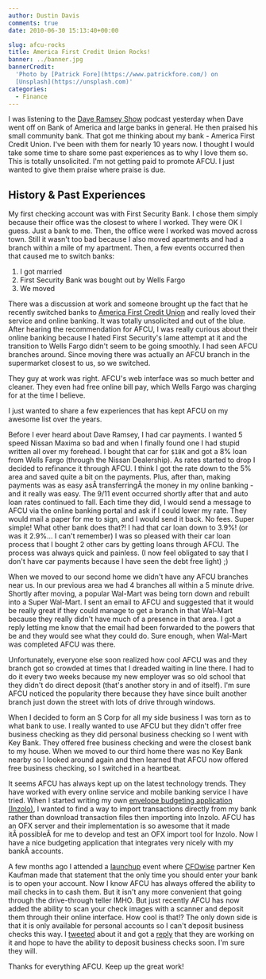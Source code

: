 ```yaml
---
author: Dustin Davis
comments: true
date: 2010-06-30 15:13:40+00:00

slug: afcu-rocks
title: America First Credit Union Rocks!
banner: ../banner.jpg
bannerCredit:
  'Photo by [Patrick Fore](https://www.patrickfore.com/) on
  [Unsplash](https://unsplash.com)'
categories:
  - Finance
---
```


I was listening to the [Dave Ramsey Show](http://www.daveramsey.com/radio/home/)
podcast yesterday when Dave went off on Bank of America and large banks in
general. He then praised his small community bank. That got me thinking about my
bank - America First Credit Union. I've been with them for nearly 10 years now.
I thought I would take some time to share some past experiences as to why I love
them so. This is totally unsolicited. I'm not getting paid to promote AFCU. I
just wanted to give them praise where praise is due.

## History & Past Experiences

My first checking account was with First Security Bank. I chose them simply
because their office was the closest to where I worked. They were OK I guess.
Just a bank to me. Then, the office were I worked was moved across town. Still
it wasn't too bad because I also moved apartments and had a branch within a mile
of my apartment. Then, a few events occurred then that caused me to switch
banks:

1. I got married
2. First Security Bank was bought out by Wells Fargo
3. We moved

There was a discussion at work and someone brought up the fact that he recently
switched banks to [America First Credit Union](https://www.americafirst.com/)
and really loved their service and online banking. It was totally unsolicited
and out of the blue. After hearing the recommendation for AFCU, I was really
curious about their online banking because I hated First Security's lame attempt
at it and the transition to Wells Fargo didn't seem to be going smoothly. I had
seen AFCU branches around. Since moving there was actually an AFCU branch in the
supermarket closest to us, so we switched.

They guy at work was right. AFCU's web interface was so much better and cleaner.
They even had free online bill pay, which Wells Fargo was charging for at the
time I believe.

I just wanted to share a few experiences that has kept AFCU on my awesome list
over the years.

Before I ever heard about Dave Ramsey, I had car payments. I wanted 5 speed
Nissan Maxima so bad and when I finally found one I had stupid written all over
my forehead. I bought that car for `$18K` and got a 8% loan from Wells Fargo
(through the Nissan Dealership). As rates started to drop I decided to refinance
it through AFCU. I think I got the rate down to the 5% area and saved quite a
bit on the payments. Plus, after than, making payments was as easy
asÂ transferringÂ the money in my online banking - and it really was easy. The
9/11 event occurred shortly after that and auto loan rates continued to fall.
Each time they did, I would send a message to AFCU via the online banking portal
and ask if I could lower my rate. They would mail a paper for me to sign, and I
would send it back. No fees. Super simple! What other bank does that?! I had
that car loan down to 3.9%! (or was it 2.9%... I can't remember) I was so
pleased with their car loan process that I bought 2 other cars by getting loans
through AFCU. The process was always quick and painless. (I now feel obligated
to say that I don't have car payments because I have seen the debt free light)
;)

When we moved to our second home we didn't have any AFCU branches near us. In
our previous area we had 4 branches all within a 5 minute drive. Shortly after
moving, a popular Wal-Mart was being torn down and rebuilt into a Super
Wal-Mart. I sent an email to AFCU and suggested that it would be really great if
they could manage to get a branch in that Wal-Mart because they really didn't
have much of a presence in that area. I got a reply letting me know that the
email had been forwarded to the powers that be and they would see what they
could do. Sure enough, when Wal-Mart was completed AFCU was there.

Unfortunately, everyone else soon realized how cool AFCU was and they branch got
so crowded at times that I dreaded waiting in line there. I had to do it every
two weeks because my new employer was so old school that they didn't do direct
deposit (that's another story in and of itself). I'm sure AFCU noticed the
popularity there because they have since built another branch just down the
street with lots of drive through windows.

When I decided to form an S Corp for all my side business I was torn as to what
bank to use. I really wanted to use AFCU but they didn't offer free business
checking as they did personal business checking so I went with Key Bank. They
offered free business checking and were the closest bank to my house. When we
moved to our third home there was no Key Bank nearby so I looked around again
and then learned that AFCU now offered free business checking, so I switched in
a heartbeat.

It seems AFCU has always kept up on the latest technology trends. They have
worked with every online service and mobile banking service I have tried. When I
started writing my own
[envelope budgeting application (Inzolo)](https://inzolo.com), I wanted to find
a way to import transactions directly from my bank rather than download
transaction files then importing into Inzolo. AFCU has an OFX server and their
implementation is so awesome that it made itÂ possibleÂ for me to develop and
test an OFX import tool for Inzolo. Now I have a nice budgeting application that
integrates very nicely with my bankÂ accounts.

A few months ago I attended a [launchup](http://www.launchup.org/) event where
[CFOwise](http://www.cfowise.com) partner Ken Kaufman made that statement that
the only time you should enter your bank is to open your account. Now I know
AFCU has always offered the ability to mail checks in to cash them. But it isn't
any more convenient that going through the drive-through teller IMHO. But just
recently AFCU has now added the ability to scan your check images with a scanner
and deposit them through their online interface. How cool is that!? The only
down side is that it is only available for personal accounts so I can't deposit
business checks this way. I
[tweeted](http://twitter.com/DustinDavis/status/16573665718) about it and got a
[reply](http://twitter.com/AFCU/status/16698990316) that they are working on it
and hope to have the ability to deposit business checks soon. I'm sure they
will.

Thanks for everything AFCU. Keep up the great work!

